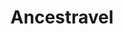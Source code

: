 ---
title: "Ancestravel"
url: /jose-luis-bustamante-y-rivero/ancestravel/
shop: agencia de viajes
---